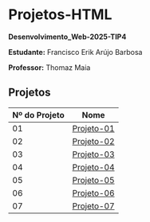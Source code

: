 # Projetos-HTML
**Desenvolvimento_Web-2025-TIP4**

**Estudante:** Francisco Erik Arújo Barbosa

**Professor:** Thomaz Maia  

## Projetos

| Nº do Projeto | Nome         |
|---------------|------------------|
| 01            | [Projeto-01](https://erik13639.github.io/Projeto-01/)   |
| 02            | [Projeto-02](https://erik13639.github.io/Projeto-02/)   |
| 03            | [Projeto-03](https://erik13639.github.io/Projeto-03/)   |
| 04            | [Projeto-04](https://erik13639.github.io/Projeto-04/)   |
| 05            | [Projeto-05](https://erik13639.github.io/Projeto-05/)   |
| 06            | [Projeto-06](https://erik13639.github.io/Projeto-06/)   |
| 07            | [Projeto-07]()   |
